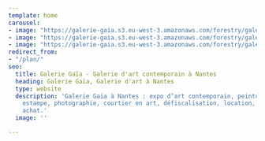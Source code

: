 ```yaml
---
template: home
carousel:
- image: "https://galerie-gaia.s3.eu-west-3.amazonaws.com/forestry/galerie-gaia-fevrier2020-1.jpg"
- image: "https://galerie-gaia.s3.eu-west-3.amazonaws.com/forestry/galerie-gaia-laure-carre-atelier-1.jpg"
- image: "https://galerie-gaia.s3.eu-west-3.amazonaws.com/forestry/galerie-gaia-galerie-art-nantes-chantier.jpg"
redirect_from:
- "/plan/"
seo:
  title: Galerie Gaïa - Galerie d'art contemporain à Nantes
  heading: Galerie Gaïa, Galerie d'art à Nantes
  type: website
  description: 'Galerie Gaïa à Nantes : expo d’art contemporain, peinture, sculpture,
    estampe, photographie, courtier en art, défiscalisation, location, prêt avant
    achat.'
  image: ''

---
```

